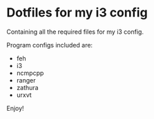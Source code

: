 # Dotfiles for my i3 config

Containing all the required files for my i3 config.

Program configs included are:

+ feh
+ i3
+ ncmpcpp
+ ranger
+ zathura
+ urxvt


Enjoy!

